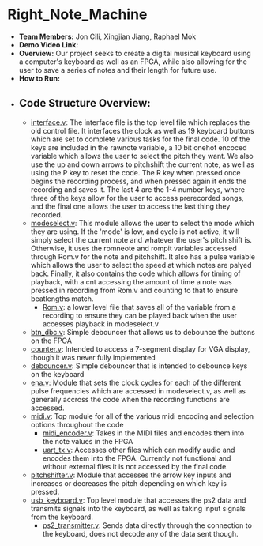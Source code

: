 # Right_Note_Machine
- **Team Members:** Jon Cili, Xingjian Jiang, Raphael Mok
- **Demo Video Link:**
- **Overview:** Our project seeks to create a digital musical keyboard using a computer's keyboard as well as an FPGA, while also allowing for the user to save a series of notes and their length for future use.
- **How to Run:**
- ## **Code Structure Overview:**
  - [interface.v](interface.v): The interface file is the top level file which replaces the old control file. It interfaces the clock as well as 19 keyboard buttons which are set to complete various tasks for the final code. 10 of the keys are included in the rawnote variable, a 10 bit onehot encoced variable which allows the user to select the pitch they want. We also use the up and down arrows to pitchshift the current note, as well as using the P key to reset the code. The R key when pressed once begins the recording process, and when pressed again it ends the recording and saves it. The last 4 are the 1-4 number keys, where three of the keys allow for the user to access prerecorded songs, and the final one allows the user to access the last thing they recorded.
  - [modeselect.v](modeselect.v): This module allows the user to select the mode which they are using. If the 'mode' is low, and cycle is not active, it will simply select the current note and whatever the user's pitch shift is. Otherwise, it uses the romneote and rompit variables accessed through Rom.v for the note and pitchshift. It also has a pulse variable which allows the user to select the speed at which notes are palyed back. Finally, it also contains the code which allows for timing of playback, with a cnt accessing the amount of time a note was pressed in recording from Rom.v and counting to that to ensure beatlengths match.
    - [Rom.v](Rom.v): a lower level file that saves all of the variable from a recording to ensure they can be played back when the user accesses playback in modeselect.v
  - [btn_dbc.v](btn_dbc.v): Simple debouncer that allows us to debounce the buttons on the FPGA
  - [counter.v](counter.v): Intended to access a 7-segment display for VGA display, though it was never fully implemented
  - [debouncer.v](debouncer.v): Simple debouncer that is intended to debounce keys on the keyboard
  - [ena.v](ena.v): Module that sets the clock cycles for each of the different pulse frequencies which are accessed in modeselect.v, as well as generally accross the code when the recording functions are accessed.
  - [midi.v](midi.v): Top module for all of the various midi encoding and selection options throughout the code
    - [midi_encoder.v](midi_encoder.v): Takes in the MIDI files and encodes them into the note values in the FPGA
    - [uart_tx.v](uart_tx.v): Accesses other files which can modify audio and encodes them into the FPGA. Currently not functional and without external files it is not accessed by the final code.
  - [pitchshifter.v](pitchshifter.v): Module that accesses the arrow key inputs and increases or decreases the pitch depending on which key is pressed.
  - [usb_keyboard.v](usb_keyboard.v): Top level module that accesses the ps2 data and transmits signals into the keyboard, as well as taking input signals from the keyboard.
    - [ps2_transmitter.v](ps2_transmitter.v): Sends data directly through the connection to the keyboard, does not decode any of the data sent though. 
